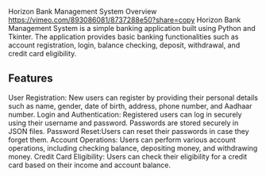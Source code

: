 Horizon Bank Management System
Overview
https://vimeo.com/893086081/8737288e50?share=copy
Horizon Bank Management System is a simple banking application built using Python and Tkinter. The application provides basic banking functionalities such as account registration, login, balance checking, deposit, withdrawal, and credit card eligibility.
## Features
User Registration: New users can register by providing their personal details such as name, gender, date of birth, address, phone number, and Aadhaar number.
Login and Authentication: Registered users can log in securely using their username and password. Passwords are stored securely in JSON files.
Password Reset:Users can reset their passwords in case they forget them.
Account Operations: Users can perform various account operations, including checking balance, depositing money, and withdrawing money.
Credit Card Eligibility: Users can check their eligibility for a credit card based on their income and account balance.
